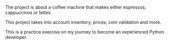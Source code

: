 The project is about a coffee machine that makes either espressos, cappuccinos or lattes.

This project takes into account inventory, prices, coin validation and more.

This is a practice exercise on my journey to become an experienced Python developer.